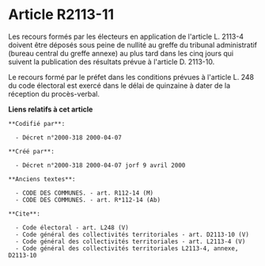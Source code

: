 # Article R2113-11

Les recours formés par les électeurs en application de l'article L. 2113-4 doivent être déposés sous peine de nullité au
greffe du tribunal administratif (bureau central du greffe annexe) au plus tard dans les cinq jours qui suivent la
publication des résultats prévue à l'article D. 2113-10.

Le recours formé par le préfet dans les conditions prévues à l'article L. 248 du code électoral est exercé dans le délai de
quinzaine à dater de la réception du procès-verbal.

**Liens relatifs à cet article**

	**Codifié par**:

	  - Décret n°2000-318 2000-04-07

	**Créé par**:

	  - Décret n°2000-318 2000-04-07 jorf 9 avril 2000

	**Anciens textes**:

	  - CODE DES COMMUNES. - art. R112-14 (M)
	  - CODE DES COMMUNES. - art. R*112-14 (Ab)

	**Cite**:

	  - Code électoral - art. L248 (V)
	  - Code général des collectivités territoriales - art. D2113-10 (V)
	  - Code général des collectivités territoriales - art. L2113-4 (V)
	  - Code général des collectivités territoriales L2113-4, annexe, D2113-10
